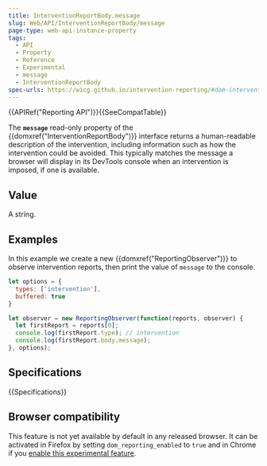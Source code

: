 ```yaml
---
title: InterventionReportBody.message
slug: Web/API/InterventionReportBody/message
page-type: web-api-instance-property
tags:
  - API
  - Property
  - Reference
  - Experimental
  - message
  - InterventionReportBody
spec-urls: https://wicg.github.io/intervention-reporting/#dom-interventionreportbody-message
---
```

{{APIRef("Reporting API")}}{{SeeCompatTable}}

The **`message`** read-only property of the {{domxref("InterventionReportBody")}} interface returns a human-readable description of the intervention, including information such as how the intervention could be avoided. This typically matches the message a browser will display in its DevTools console when an intervention is imposed, if one is available.

## Value

A string.

## Examples

In this example we create a new {{domxref("ReportingObserver")}} to observe intervention reports, then print the value of `message` to the console.

```js
let options = {
  types: ['intervention'],
  buffered: true
}

let observer = new ReportingObserver(function(reports, observer) {
  let firstReport = reports[0];
  console.log(firstReport.type); // intervention
  console.log(firstReport.body.message);
}, options);
```

## Specifications

{{Specifications}}

## Browser compatibility

This feature is not yet available by default in any released browser. It can be activated in Firefox by setting `dom_reporting_enabled` to `true` and in Chrome if you [enable this experimental feature](https://web.dev/reporting-api/#use-devtools).
